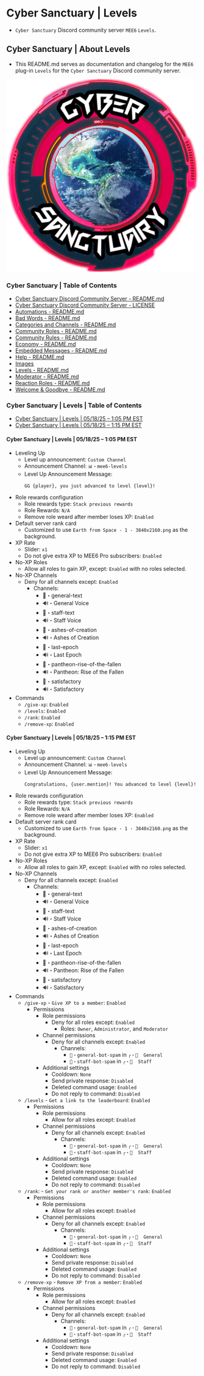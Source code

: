 <!-- omit from toc -->
# Cyber Sanctuary | Levels
* `Cyber Sanctuary` Discord community server `MEE6` `Levels`.

<!-- omit from toc -->
## Cyber Sanctuary | About Levels
* This README.md serves as documentation and changelog for the `MEE6` plug-in `Levels` for the `Cyber Sanctuary` Discord community server.

![Cyber Sanctuary Discord Community Server Logo](/Images/Server%20Icons/Cyber%20Sanctuary%20-%20Server%20Icons%20-%20512x512%20-%20Earth%20from%20Space%201%20-%20Cyber%20Sanctuary.png "Cyber Sanctuary Discord Community Server Logo")

<!-- omit from toc -->
### Cyber Sanctuary | Table of Contents
* [Cyber Sanctuary Discord Community Server - README.md](/README.md)
* [Cyber Sanctuary Discord Community Server - LICENSE](/LICENSE)
* [Automations - README.md](/Automations/README.md)
* [Bad Words - README.md](/Bad%20Words/README.md)
* [Categories and Channels - README.md](/Categories%20and%20Channels/README.md)
* [Community Roles - README.md](Community%20Roles/README.md)
* [Community Rules - README.md](Community%20Rules/README.md)
* [Economy - README.md](Economy/README.md)
* [Embedded Messages - README.md](Embedded%20Messages/README.md)
* [Help - README.md](Help/README.md)
* [Images](Images/)
* [Levels - README.md](Levels/README.md)
* [Moderator - README.md](Moderator/README.md)
* [Reaction Roles - README.md](Reaction%20Roles/README.md)
* [Welcome & Goodbye - README.md](Welcome%20&%20Goodbye/README.md)

<!-- omit from toc -->
### Cyber Sanctuary | Levels | Table of Contents
* [Cyber Sanctuary | Levels | 05/18/25 – 1:05 PM EST](#cyber-sanctuary--levels--051825--105-pm-est)
* [Cyber Sanctuary | Levels | 05/18/25 – 1:15 PM EST](#cyber-sanctuary--levels--051825--115-pm-est)

#### Cyber Sanctuary | Levels | 05/18/25 – 1:05 PM EST
* Leveling Up
    * Level up announcement: `Custom Channel`
    * Announcement Channel: `📊・mee6-levels`
    * Level Up Announcement Message:
        ```
        GG {player}, you just advanced to level {level}!
        ```
* Role rewards configuration
    * Role rewards type: `Stack previous rewards`
    * Role Rewards: `N/A`
    * Remove role weard after member loses XP: `Enabled`
* Default server rank card
    * Customized to use `Earth from Space - 1 - 3840x2160.png` as the background.
* XP Rate
    * Slider: `x1`
    * Do not give extra XP to MEE6 Pro subscribers: `Enabled`
* No-XP Roles
    * Allow all roles to gain XP, except: `Enabled` with no roles selected.
* No-XP Channels
    * Deny for all channels except: `Enabled`
        * Channels:
            * 💬・general-text
            * 🔊・General Voice
            * 💬・staff-text
            * 🔊・Staff Voice
            * 💬・ashes-of-creation
            * 🔊・Ashes of Creation
            * 💬・last-epoch
            * 🔊・Last Epoch
            * 💬・pantheon-rise-of-the-fallen
            * 🔊・Pantheon: Rise of the Fallen
            * 💬・satisfactory
            * 🔊・Satisfactory
* Commands
    * `/give-xp`: `Enabled`
    * `/levels`: `Enabled`
    * `/rank`: `Enabled`
    * `/remove-xp`: `Enabled`

#### Cyber Sanctuary | Levels | 05/18/25 – 1:15 PM EST
* Leveling Up
    * Level up announcement: `Custom Channel`
    * Announcement Channel: `📊・mee6-levels`
    * Level Up Announcement Message:
        ```
        Congratulations, {user.mention}! You advanced to level {level}!
        ```
* Role rewards configuration
    * Role rewards type: `Stack previous rewards`
    * Role Rewards: `N/A`
    * Remove role weard after member loses XP: `Enabled`
* Default server rank card
    * Customized to use `Earth from Space - 1 - 3840x2160.png` as the background.
* XP Rate
    * Slider: `x1`
    * Do not give extra XP to MEE6 Pro subscribers: `Enabled`
* No-XP Roles
    * Allow all roles to gain XP, except: `Enabled` with no roles selected.
* No-XP Channels
    * Deny for all channels except: `Enabled`
        * Channels:
            * 💬・general-text
            * 🔊・General Voice
            * 💬・staff-text
            * 🔊・Staff Voice
            * 💬・ashes-of-creation
            * 🔊・Ashes of Creation
            * 💬・last-epoch
            * 🔊・Last Epoch
            * 💬・pantheon-rise-of-the-fallen
            * 🔊・Pantheon: Rise of the Fallen
            * 💬・satisfactory
            * 🔊・Satisfactory
* Commands
    * `/give-xp` - `Give XP to a member`: `Enabled`
        * Permissions
            * Role permissions
                * Deny for all roles except: `Enabled`
                    * Roles: `Owner`, `Administrator`, and `Moderator`
            * Channel permissions
                * Deny for all channels except: `Enabled`
                    * Channels:
                        * `🤖・general-bot-spam` in `╭・👋  General`
                        * `🤖・staff-bot-spam` in `╭・💼  Staff`
            * Additional settings
                * Cooldown: `None`
                * Send private response: `Disabled`
                * Deleted command usage: `Enabled`
                * Do not reply to command: `Disabled`
    * `/levels` - `Get a link to the leaderboard`: `Enabled`
        * Permissions
            * Role permissions
                * Allow for all roles except: `Enabled`
            * Channel permissions
                * Deny for all channels except: `Enabled`
                    * Channels:
                        * `🤖・general-bot-spam` in `╭・👋  General`
                        * `🤖・staff-bot-spam` in `╭・💼  Staff`
            * Additional settings
                * Cooldown: `None`
                * Send private response: `Disabled`
                * Deleted command usage: `Enabled`
                * Do not reply to command: `Disabled`
    * `/rank`: - `Get your rank or another member's rank`: `Enabled`
        * Permissions
            * Role permissions
                * Allow for all roles except: `Enabled`
            * Channel permissions
                * Deny for all channels except: `Enabled`
                    * Channels:
                        * `🤖・general-bot-spam` in `╭・👋  General`
                        * `🤖・staff-bot-spam` in `╭・💼  Staff`
            * Additional settings
                * Cooldown: `None`
                * Send private response: `Disabled`
                * Deleted command usage: `Enabled`
                * Do not reply to command: `Disabled`
    * `/remove-xp` - `Remove XP from a member`: `Enabled`
        * Permissions
            * Role permissions
                * Allow for all roles except: `Enabled`
            * Channel permissions
                * Deny for all channels except: `Enabled`
                    * Channels:
                        * `🤖・general-bot-spam` in `╭・👋  General`
                        * `🤖・staff-bot-spam` in `╭・💼  Staff`
            * Additional settings
                * Cooldown: `None`
                * Send private response: `Disabled`
                * Deleted command usage: `Enabled`
                * Do not reply to command: `Disabled`
